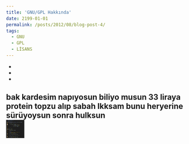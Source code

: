 ```yaml
---
title: 'GNU/GPL Hakkında'
date: 2199-01-01
permalink: /posts/2012/08/blog-post-4/
tags:
  - GNU
  - GPL
  - LİSANS
---
```

-


-
-
bak kardesim napıyosun biliyo musun 33 liraya protein topzu alıp sabah lkksam bunu heryerine sürüyoysun sonra hulksun
<br/><img src="/images/bubblegirdi.jpg" width="50" height="50">
-
